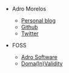 * Adro Morelos

  * [Personal blog](https://adro.rocks)
  * [Github](https://github.com/adrorocker)
  * [Twitter](https://twitter.com/adrorocker)

* FOSS

  * [Adro Software](https://github.com/adrosoftware)
  * [Doma(In)Validity](https://github.com/domainvalidity)
